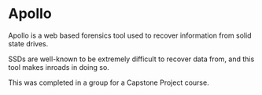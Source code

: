 # Apollo

Apollo is a web based forensics tool used to recover information from solid state drives.

SSDs are well-known to be extremely difficult to recover data from, and this tool makes inroads in doing so.

This was completed in a group for a Capstone Project course. 
